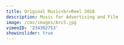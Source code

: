 ```yaml
---
title: Original Music<br>Reel 2018
description: Music for Advertising and Film
image: /cms/images/Arc5.jpg
vimeoID: '234302753'
showinslider: true
---
```










































